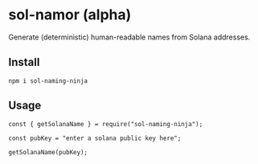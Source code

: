 # sol-namor (alpha)

Generate (deterministic) human-readable names from Solana addresses.

## Install

`npm i sol-naming-ninja`

## Usage

```
const { getSolanaName } = require("sol-naming-ninja");

const pubKey = "enter a solana public key here";

getSolanaName(pubKey);
```
